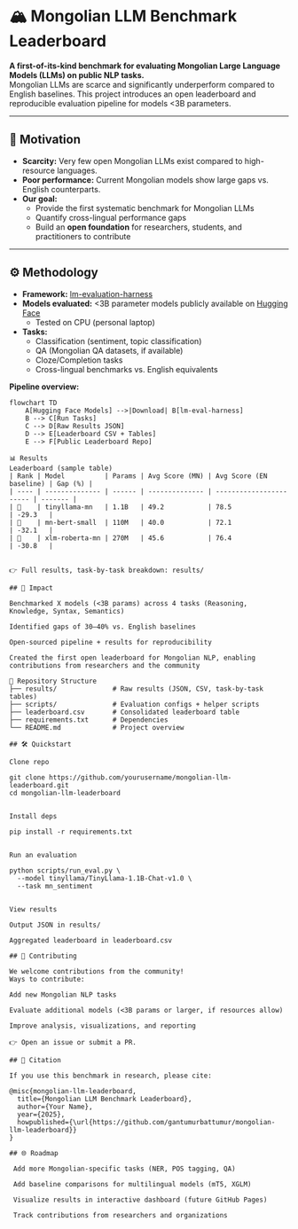 # 🏔️ Mongolian LLM Benchmark Leaderboard  

**A first-of-its-kind benchmark for evaluating Mongolian Large Language Models (LLMs) on public NLP tasks.**  
Mongolian LLMs are scarce and significantly underperform compared to English baselines. This project introduces an open leaderboard and reproducible evaluation pipeline for models <3B parameters.  

---

## 📌 Motivation  

- **Scarcity:** Very few open Mongolian LLMs exist compared to high-resource languages.  
- **Poor performance:** Current Mongolian models show large gaps vs. English counterparts.  
- **Our goal:**  
  - Provide the first systematic benchmark for Mongolian LLMs  
  - Quantify cross-lingual performance gaps  
  - Build an **open foundation** for researchers, students, and practitioners to contribute  

---

## ⚙️ Methodology  

- **Framework:** [lm-evaluation-harness](https://github.com/EleutherAI/lm-evaluation-harness)  
- **Models evaluated:** <3B parameter models publicly available on [Hugging Face](https://huggingface.co/Gantumur)  
  - Tested on CPU (personal laptop)  
- **Tasks:**  
  - Classification (sentiment, topic classification)  
  - QA (Mongolian QA datasets, if available)  
  - Cloze/Completion tasks  
  - Cross-lingual benchmarks vs. English equivalents  

**Pipeline overview:**  
```mermaid
flowchart TD
    A[Hugging Face Models] -->|Download| B[lm-eval-harness]
    B --> C[Run Tasks]
    C --> D[Raw Results JSON]
    D --> E[Leaderboard CSV + Tables]
    E --> F[Public Leaderboard Repo]

📊 Results
Leaderboard (sample table)
| Rank | Model          | Params | Avg Score (MN) | Avg Score (EN baseline) | Gap (%) |
| ---- | -------------- | ------ | -------------- | ----------------------- | ------- |
| 🥇    | tinyllama-mn   | 1.1B   | 49.2           | 78.5                    | -29.3   |
| 🥈    | mn-bert-small  | 110M   | 40.0           | 72.1                    | -32.1   |
| 🥉    | xlm-roberta-mn | 270M   | 45.6           | 76.4                    | -30.8   |


👉 Full results, task-by-task breakdown: results/

## 🚀 Impact

Benchmarked X models (<3B params) across 4 tasks (Reasoning, Knowledge, Syntax, Semantics)

Identified gaps of 30–40% vs. English baselines

Open-sourced pipeline + results for reproducibility

Created the first open leaderboard for Mongolian NLP, enabling contributions from researchers and the community

📂 Repository Structure
├── results/              # Raw results (JSON, CSV, task-by-task tables)
├── scripts/              # Evaluation configs + helper scripts
├── leaderboard.csv       # Consolidated leaderboard table
├── requirements.txt      # Dependencies
└── README.md             # Project overview

## 🛠️ Quickstart

Clone repo

git clone https://github.com/yourusername/mongolian-llm-leaderboard.git
cd mongolian-llm-leaderboard


Install deps

pip install -r requirements.txt


Run an evaluation

python scripts/run_eval.py \
  --model tinyllama/TinyLlama-1.1B-Chat-v1.0 \
  --task mn_sentiment


View results

Output JSON in results/

Aggregated leaderboard in leaderboard.csv

## 📢 Contributing

We welcome contributions from the community!
Ways to contribute:

Add new Mongolian NLP tasks

Evaluate additional models (<3B params or larger, if resources allow)

Improve analysis, visualizations, and reporting

👉 Open an issue or submit a PR.

## 📜 Citation

If you use this benchmark in research, please cite:

@misc{mongolian-llm-leaderboard,
  title={Mongolian LLM Benchmark Leaderboard},
  author={Your Name},
  year={2025},
  howpublished={\url{https://github.com/gantumurbattumur/mongolian-llm-leaderboard}}
}

## 🌐 Roadmap

 Add more Mongolian-specific tasks (NER, POS tagging, QA)

 Add baseline comparisons for multilingual models (mT5, XGLM)

 Visualize results in interactive dashboard (future GitHub Pages)

 Track contributions from researchers and organizations
